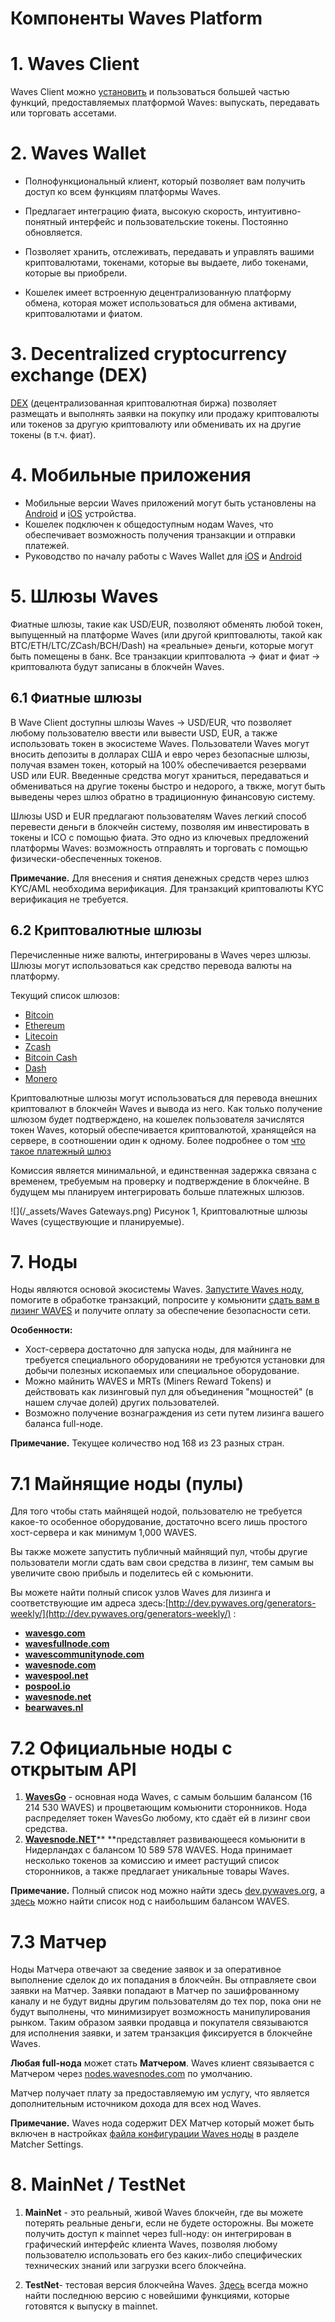 # Компоненты Waves Platform

# 1. Waves Client

Waves Client можно [установить](/waves-client/install-waves-client.md) и пользоваться большей частью функций,
предоставляемых платформой Waves: выпускать, передавать или торговать ассетами.

# 2. Waves Wallet

* Полнофункциональный клиент, который позволяет вам получить доступ ко всем функциям платформы Waves.

* Предлагает интеграцию фиата, высокую скорость, интуитивно-понятный интерфейс и пользовательские токены. Постоянно обновляется.

* Позволяет хранить, отслеживать, передавать и управлять вашими криптовалютами, токенами, которые вы выдаете, либо токенами, которые вы приобрели.

* Кошелек имеет встроенную децентрализованную платформу обмена, которая может использоваться для обмена активами, криптовалютами и фиатом.

# 3. Decentralized cryptocurrency exchange \(DEX\)

[DEX](/platform-features/decentralized-cryptocurrency-exchange-dex.md) (децентрализованная криптовалютная биржа) позволяет размещать и выполнять заявки на покупку или продажу криптовалюты или токенов за другую криптовалюту или обменивать их на другие токены (в т.ч. фиат).

# 4. Мобильные приложения

* Мобильные версии Waves приложений могут быть установлены на [Android](https://play.google.com/store/apps/details?id=com.wavesplatform.wallet) и [iOS](https://itunes.apple.com/us/app/waves-wallet/id1233158971?mt=8) устройства.
* Кошелек подключен к общедоступным нодам Waves, что обеспечивает возможность получения транзакции и отправки платежей.
* Руководство по началу работы с Waves Wallet для [iOS](https://docs.wavesplatform.com/en/waves-client/mobile-apps/iOS.html) и [Android](https://docs.wavesplatform.com/en/waves-client/mobile-apps/android.html)

# 5. Шлюзы Waves

Фиатные шлюзы, такие как USD/EUR, позволяют обменять любой токен, выпущенный на платформе Waves \(или другой криптовалюты, такой как BTC/ETH/LTC/ZCash/BCH/Dash\) на «реальные» деньги, которые могут быть помещены в банк. Все транзакции криптовалюта -> фиат и фиат -> криптовалюта будут записаны в блокчейн Waves.

## 6.1 Фиатные шлюзы

В Wave Client доступны шлюзы Waves -> USD/EUR, что позволяет любому пользователю ввести или вывести USD, EUR, а также использовать токен в экосистеме Waves. Пользователи Waves могут вносить депозиты в долларах США и евро через безопасные шлюзы, получая взамен токен, который на 100% обеспечивается резервами USD или EUR. Введенные средства могут храниться, передаваться и обмениваться на другие токены быстро и недорого, а твкже, могут быть выведены через шлюз обратно в традиционную финансовую систему.

Шлюзы USD и EUR предлагают пользователям Waves легкий способ перевести деньги в блокчейн систему, позволяя им инвестировать в токены и ICO с помощью фиата. Это одно из ключевых предложений платформы Waves: возможность отправлять и торговать с помощью физически-обеспеченных токенов.

**Примечание.** Для внесения и снятия денежных средств через шлюз KYC/AML необходима верификация. Для транзакций криптовалюты KYC верификация не требуется.

## 6.2 Криптовалютные шлюзы

Перечисленные ниже валюты, интегрированы в Waves через шлюзы. Шлюзы могут использоваться как средство перевода валюты на платформу.

Текущий список шлюзов:

 * [Bitcoin](/waves-client/transfers-and-gateways/bitcoin-transfers.md)
 * [Ethereum](/waves-client/transfers-and-gateways/ethereum-transfers.md)
 * [Litecoin](/waves-client/transfers-and-gateways/litecoin-transfers.md)
 * [Zcash](/waves-client/transfers-and-gateways/zcash-transfers.md)
 * [Bitcoin Cash](/waves-client/transfers-and-gateways/bitcoin-cash-transfers.md)
 * [Dash](/waves-client/transfers-and-gateways/dash-transfers.md)
 * [Monero](/waves-client/transfers-and-gateways/monero-transfers.md)

Криптовалютные шлюзы могут использоваться для перевода внешних криптовалют в блокчейн Waves и вывода из него. Как только получение шлюзом будет подтверждено, на кошелек пользователя зачислятся токен Waves, который обеспечивается криптовалютой, хранящейся на сервере, в соотношении один к одному. Более подробнее о том [что такое платежный шлюз](/waves-client/frequently-asked-questions-faq/transfers-and-gateways/payment-gateway.md)

Комиссия является минимальной, и единственная задержка связана с временем, требуемым на проверку и подтверждение в блокчейне. В будущем мы планируем интегрировать больше платежных шлюзов.

![](/_assets/Waves Gateways.png) Рисунок 1, Криптовалютные шлюзы Waves \(существующие и планируемые\).

# 7. Ноды

Ноды являются основой экосистемы Waves. [Запустите Waves ноду](https://docs.wavesplatform.com/en/waves-full-node/how-to-install-a-node/how-to-install-a-node.html), помогите в обработке транзакций, попросите у комьюнити [сдать вам в лизинг WAVES](/waves-client/account-management/waves-leasing.md) и получите оплату за обеспечение безопасности сети.

**Особенности:**

* Хост-сервера достаточно для запуска ноды, для майнинга не требуется специального оборудованияи не требуются установки для добычи полезных ископаемых или специальное оборудование.
* Можно майнить WAVES и MRTs \(Miners Reward Tokens\) и действовать как лизинговый пул для объединения "мощностей" (в нашем случае долей) других пользователей.
* Возможно получение вознаграждения из сети путем лизинга вашего баланса full-ноде.

**Примечание.** Текущее количество нод 168 из 23 разных стран.

# 7.1 Майнящие ноды \(пулы\)

Для того чтобы стать майнящей нодой, пользователю не требуется какое-то особенное оборудование, достаточно всего лишь простого хост-сервера и как минимум 1,000 WAVES.

Вы также можете запустить публичный майнящий пул, чтобы другие пользователи могли сдать вам свои средства в лизинг, тем самым вы увеличите свою прибыль и поделитесь ей с комьюнити.

Вы можете найти полный список узлов Waves для лизинга и соответствующие им адреса здесь:[http://dev.pywaves.org/generators-weekly/](http://dev.pywaves.org/generators-weekly/) :

* [**wavesgo.com**](http://wavesgo.com/)
* [**wavesfullnode.com**](http://wavesfullnode.com/)
* [**wavescommunitynode.com**](http://wavescommunitynode.com/)
* [**wavesnode.com**](http://wavesnode.com/)
* [**wavespool.net**](http://wavespool.net/)
* [**pospool.io**](http://pospool.io/)
* [**wavesnode.net**](http://wavesnode.net/)
* [**bearwaves.nl**](http://bearwaves.nl/)

# 7.2 Официальные ноды с открытым API

1. [**WavesGo**](http://www.wavesgo.com) - основная нода Waves, с самым большим балансом \(16 214 530 WAVES\) и процветающим комьюнити сторонников. Нода распределяет токен WavesGo любому, кто сдаёт ей в лизинг свои средства.
3. [**Wavesnode.NET**](https://wavesnode.net)** **представляет развивающееся комьюнити в Нидерландах с балансом 10 589 578 WAVES. Нода принимает несколько токенов за комиссию и имеет растущий список сторонников, а также предлагает уникальные товары Waves.

**Примечание.** Полный список нод можно найти здесь [dev.pywaves.org](http://dev.pywaves.org/generators/), а [здесь](https://wavesplatform.com/leasing#nodes) можно найти список нод с наибольшим балансом WAVES.

# 7.3 Матчер

Ноды Матчера отвечают за сведение заявок и за оперативное выполнение сделок до их попадания в блокчейн. Вы отправляете свои заявки на Матчер. Заявки попадают в Матчер по зашифрованному каналу и не будут видны другим пользователям до тех пор, пока они не будут выполнены, что минимизирует возможность манипулирования рынком. Таким образом заявки продавца и покупателя связываются для исполнения заявки, и затем транзакция фиксируется в блокчейне Waves.

**Любая full-нода** может стать **Матчером**. Waves клиент связывается с Матчером через [nodes.wavesnodes.com](https://nodes.wavesnodes.com/) по умолчанию.

Матчер получает плату за предоставляемую им услугу, что является дополнительным источником дохода для всех нод Waves.

**Примечание.** Waves нода содержит DEX Матчер который может быть включен в настройках [файла конфигурации Waves ноды](https://docs.wavesplatform.com/en/waves-full-node/configuration-parameters.html) в разделе Matcher Settings.

# 8. MainNet / TestNet

1. **MainNet** - это реальный, живой Waves блокчейн, где вы можете потерять реальные деньги, если не будете осторожны. Вы можете получить доступ к mainnet через full-ноду: он интегрирован в графический интерфейс клиента Waves, позволяя любому пользователю использовать его без каких-либо специфических технических знаний или загрузки всего блокчейна.

2. **TestNet**- тестовая версия блокчейна Waves. [Здесь](https://github.com/wavesplatform/Waves/releases) всегда можно найти последнюю версию с новейшими функциями, которые готовятся к выпуску в mainnet.
